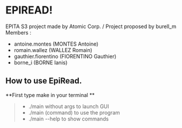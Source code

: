 EPIREAD!
===================

EPITA S3 project made by Atomic Corp. / Project proposed by burell_m
Members :  
* antoine.montes (MONTES Antoine)
* romain.wallez (WALLEZ Romain)
* gauthier.fiorentino (FIORENTINO Gauthier)
* borne_i (BORNE Ianis)


How to use EpiRead.
-------------
**First type make in your terminal  **                             
> - ./main without args to launch GUI                           
> - ./main (command) to use the program 
> - ./main --help to show commands 
